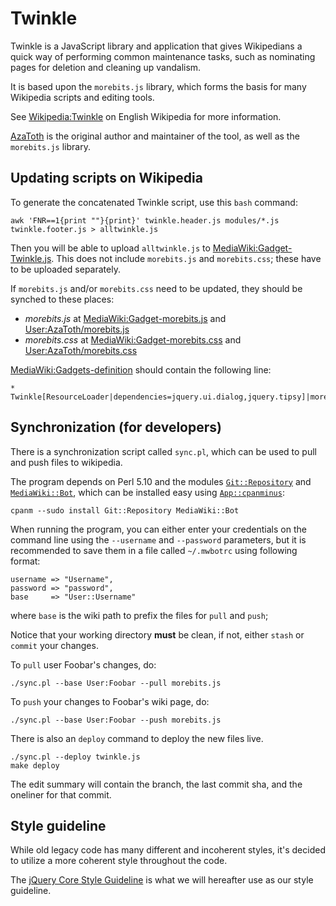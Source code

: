 Twinkle
=======

Twinkle is a JavaScript library and application that gives Wikipedians a quick way of performing common maintenance tasks, such as nominating pages for deletion and cleaning up vandalism.

It is based upon the `morebits.js` library, which forms the basis for many Wikipedia scripts and editing tools.

See [Wikipedia:Twinkle][] on English Wikipedia for more information.

[AzaToth][] is the original author and maintainer of the tool, as well as the `morebits.js` library.

Updating scripts on Wikipedia
-----------------------------

To generate the concatenated Twinkle script, use this `bash` command:

    awk 'FNR==1{print ""}{print}' twinkle.header.js modules/*.js twinkle.footer.js > alltwinkle.js

Then you will be able to upload `alltwinkle.js` to [MediaWiki:Gadget-Twinkle.js][]. This does not include `morebits.js` and `morebits.css`; these have to be uploaded separately.

If `morebits.js` and/or `morebits.css` need to be updated, they should be synched to these places:

* _morebits.js_ at [MediaWiki:Gadget-morebits.js][] and [User:AzaToth/morebits.js][]
* _morebits.css_ at [MediaWiki:Gadget-morebits.css][] and [User:AzaToth/morebits.css][]

[MediaWiki:Gadgets-definition][] should contain the following line:

    * Twinkle[ResourceLoader|dependencies=jquery.ui.dialog,jquery.tipsy]|morebits.js|morebits.css|Twinkle.js

Synchronization (for developers)
--------------------------------

There is a synchronization script called `sync.pl`, which can be used to pull and push files to wikipedia. 

The program depends on Perl 5.10 and the modules [`Git::Repository`][Git::Repository] and [`MediaWiki::Bot`][MediaWiki::Bot], which can be installed easy using [`App::cpanminus`][App::cpanminus]:

    cpanm --sudo install Git::Repository MediaWiki::Bot

When running the program, you can either enter your credentials on the command line using the `--username` and `--password` parameters, but it is recommended to save them in a file called `~/.mwbotrc` using following format:

    username => "Username",
    password => "password",
    base     => "User::Username"

where `base` is the wiki path to prefix the files for `pull` and `push`;

Notice that your working directory **must** be clean, if not, either `stash` or `commit` your changes.

To `pull` user Foobar's changes, do:

    ./sync.pl --base User:Foobar --pull morebits.js

To `push` your changes to Foobar's wiki page, do:

    ./sync.pl --base User:Foobar --push morebits.js

There is also an `deploy` command to deploy the new files live.

    ./sync.pl --deploy twinkle.js
    make deploy

The edit summary will contain the branch, the last commit sha, and the oneliner for that commit.

Style guideline
---------------

While old legacy code has many different and incoherent styles, it's decided to utilize a more coherent style throughout the code.

The [jQuery Core Style Guideline][jq_style] is what we will hereafter use as our style guideline.

[Wikipedia:Twinkle]: http://en.wikipedia.org/wiki/Wikipedia:Twinkle
[AzaToth]: http://en.wikipedia.org/wiki/User:AzaToth
[MediaWiki:Gadget-Twinkle.js]: http://en.wikipedia.org/wiki/MediaWiki:Gadget-Twinkle.js
[User:AzaToth/twinkle.js]: http://en.wikipedia.org/wiki/User:AzaToth/twinkle.js
[MediaWiki:Gadget-morebits.js]: http://en.wikipedia.org/wiki/MediaWiki:Gadget-morebits.js
[User:AzaToth/morebits.js]: http://en.wikipedia.org/wiki/User:AzaToth/morebits.js
[MediaWiki:Gadget-morebits.css]: http://en.wikipedia.org/wiki/MediaWiki:Gadget-morebits.css
[User:AzaToth/morebits.css]: http://en.wikipedia.org/wiki/User:AzaToth/morebits.css
[MediaWiki:Gadgets-definition]: http://en.wikipedia.org/wiki/MediaWiki:Gadgets-definition
[Git::Repository]: http://search.cpan.org/~book/Git-Repository-1.17/lib/Git/Repository.pm
[Mediawiki::Bot]: http://search.cpan.org/~lifeguard/MediaWiki-Bot-3.2.7/lib/MediaWiki/Bot.pm
[App::cpanminus]: http://search.cpan.org/~miyagawa/App-cpanminus-1.4001/lib/App/cpanminus.pm
[jq_style]: http://docs.jquery.com/JQuery_Core_Style_Guidelines
